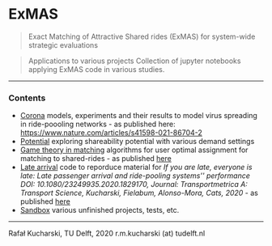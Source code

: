 # ExMAS
> Exact Matching of Attractive Shared rides (ExMAS) for system-wide strategic evaluations

> Applications to various projects
> Collection of jupyter notebooks applying ExMAS code in various studies.
---



### Contents

* [Corona](https://github.com/RafalKucharskiPK/ExMAS/blob/master/ExMAS/spinoffs/sandbox) models, experiments and their results to model virus spreading in ride-poooling networks - as published here: https://www.nature.com/articles/s41598-021-86704-2
* [Potential](https://github.com/RafalKucharskiPK/ExMAS/blob/master/ExMAS/spinoffs/potential) exploring shareability potential with various demand settings 
* [Game theory in matching](https://github.com/RafalKucharskiPK/ExMAS/blob/master/ExMAS/spinoffs/game) algorithms for user optimal assignment for matching to shared-rides - as published [here](https://doi.org/10.1016/j.ejor.2021.11.041)
* [Late arrival](https://github.com/RafalKucharskiPK/ExMAS/blob/master/ExMAS/spinoffs/late_arrival) code to reporduce material for _If you are late, everyone is late: Late passenger arrival and ride-pooling systems'' performance DOI:	10.1080/23249935.2020.1829170, Journal:	Transportmetrica A: Transport Science, Kucharski, Fielabum, Alonso-Mora, Cats, 2020_ - as published [here](https://doi.org/10.1080/23249935.2020.1829170)
* [Sandbox](https://github.com/RafalKucharskiPK/ExMAS/blob/master/ExMAS/spinoffs/sandbox) various unfinished projects, tests, etc.



----
Rafał Kucharski, TU Delft, 2020 r.m.kucharski (at) tudelft.nl








